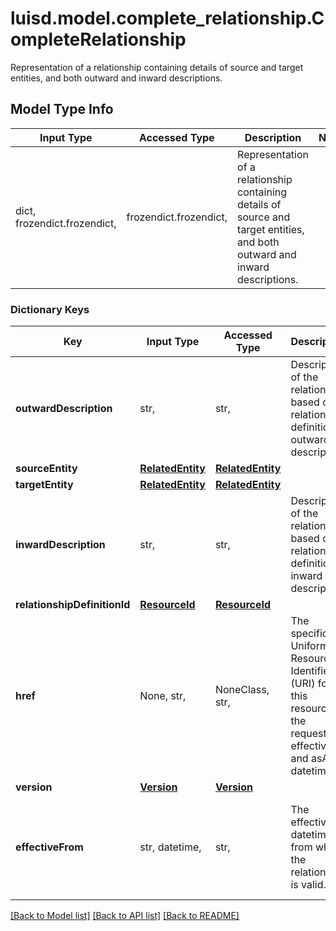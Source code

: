 # luisd.model.complete_relationship.CompleteRelationship

Representation of a relationship containing details of source and target entities, and both outward and inward descriptions.

## Model Type Info
Input Type | Accessed Type | Description | Notes
------------ | ------------- | ------------- | -------------
dict, frozendict.frozendict,  | frozendict.frozendict,  | Representation of a relationship containing details of source and target entities, and both outward and inward descriptions. | 

### Dictionary Keys
Key | Input Type | Accessed Type | Description | Notes
------------ | ------------- | ------------- | ------------- | -------------
**outwardDescription** | str,  | str,  | Description of the relationship based on relationship definition&#x27;s outward description. | 
**sourceEntity** | [**RelatedEntity**](RelatedEntity.md) | [**RelatedEntity**](RelatedEntity.md) |  | 
**targetEntity** | [**RelatedEntity**](RelatedEntity.md) | [**RelatedEntity**](RelatedEntity.md) |  | 
**inwardDescription** | str,  | str,  | Description of the relationship based on relationship definition&#x27;s inward description. | 
**relationshipDefinitionId** | [**ResourceId**](ResourceId.md) | [**ResourceId**](ResourceId.md) |  | 
**href** | None, str,  | NoneClass, str,  | The specific Uniform Resource Identifier (URI) for this resource at the requested effective and asAt datetime. | [optional] 
**version** | [**Version**](Version.md) | [**Version**](Version.md) |  | [optional] 
**effectiveFrom** | str, datetime,  | str,  | The effective datetime from which the relationship is valid. | [optional] value must conform to RFC-3339 date-time

[[Back to Model list]](../../README.md#documentation-for-models) [[Back to API list]](../../README.md#documentation-for-api-endpoints) [[Back to README]](../../README.md)

